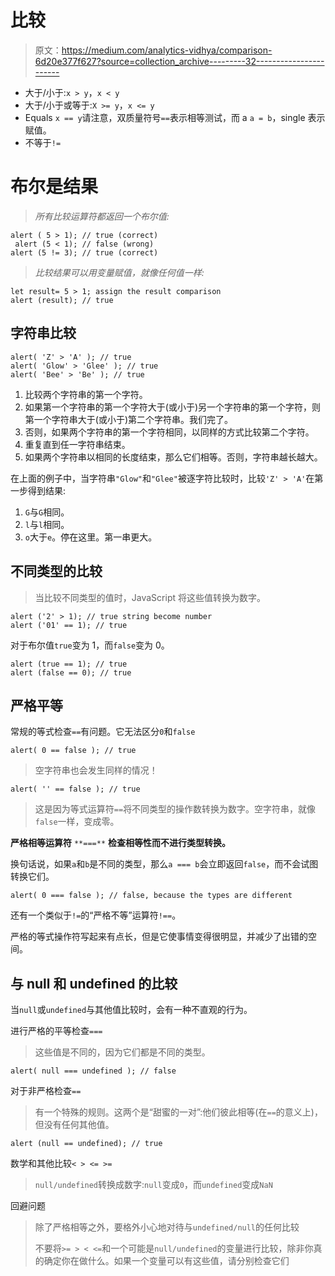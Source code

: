 # 比较

> 原文：<https://medium.com/analytics-vidhya/comparison-6d20e377f627?source=collection_archive---------32----------------------->

*   大于/小于:`x > y`，`x < y`
*   大于/小于或等于:`X >= y`，`x <= y`
*   Equals `x == y`请注意，双质量符号`==`表示相等测试，而 a `a = b`，single 表示赋值。
*   不等于`!=`

# 布尔是结果

> *所有比较运算符都返回一个布尔值:*

```
alert ( 5 > 1); // true (correct)
 alert (5 < 1); // false (wrong)
alert (5 != 3); // true (correct)
```

> *比较结果可以用变量赋值，就像任何值一样:*

```
let result= 5 > 1; assign the result comparison
alert (result); // true
```

## 字符串比较

```
alert( 'Z' > 'A' ); // true 
alert( 'Glow' > 'Glee' ); // true
alert( 'Bee' > 'Be' ); // true
```

1.  比较两个字符串的第一个字符。
2.  如果第一个字符串的第一个字符大于(或小于)另一个字符串的第一个字符，则第一个字符串大于(或小于)第二个字符串。我们完了。
3.  否则，如果两个字符串的第一个字符相同，以同样的方式比较第二个字符。
4.  重复直到任一字符串结束。
5.  如果两个字符串以相同的长度结束，那么它们相等。否则，字符串越长越大。

在上面的例子中，当字符串`"Glow"`和`"Glee"`被逐字符比较时，比较`'Z' > 'A'`在第一步得到结果:

1.  `G`与`G`相同。
2.  `l`与`l`相同。
3.  `o`大于`e`。停在这里。第一串更大。

## 不同类型的比较

> 当比较不同类型的值时，JavaScript 将这些值转换为数字。

```
alert ('2' > 1); // true string become number
alert ('01' == 1); // true 
```

对于布尔值`true`变为 1，而`false`变为 0。

```
alert (true == 1); // true
alert (false == 0); // true
```

## 严格平等

常规的等式检查`==`有问题。它无法区分`0`和`false`

```
alert( 0 == false ); // true
```

> 空字符串也会发生同样的情况！

```
alert( '' == false ); // true
```

> 这是因为等式运算符`==`将不同类型的操作数转换为数字。空字符串，就像`false`一样，变成零。

**严格相等运算符** `**===**` **检查相等性而不进行类型转换。**

换句话说，如果`a`和`b`是不同的类型，那么`a === b`会立即返回`false`，而不会试图转换它们。

```
alert( 0 === false ); // false, because the types are different
```

还有一个类似于`!=`的“严格不等”运算符`!==`。

严格的等式操作符写起来有点长，但是它使事情变得很明显，并减少了出错的空间。

## 与 null 和 undefined 的比较

当`null`或`undefined`与其他值比较时，会有一种不直观的行为。

进行严格的平等检查`===`

> 这些值是不同的，因为它们都是不同的类型。

```
alert( null === undefined ); // false
```

对于非严格检查`==`

> 有一个特殊的规则。这两个是“甜蜜的一对”:他们彼此相等(在`==`的意义上)，但没有任何其他值。

```
alert (null == undefined); // true
```

数学和其他比较`< > <= >=`

> `null/undefined`转换成数字:`null`变成`0`，而`undefined`变成`NaN`

回避问题

> 除了严格相等之外，要格外小心地对待与`undefined/null`的任何比较
> 
> 不要将`>= > < <=`和一个可能是`null/undefined`的变量进行比较，除非你真的确定你在做什么。如果一个变量可以有这些值，请分别检查它们